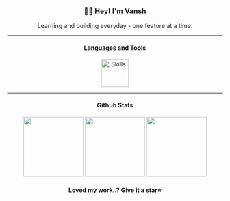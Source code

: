 <div align='center'>

### 👋🏻 Hey! I'm [Vansh](https://vansh.works)

<span>Learning and building everyday - one feature at a time.</span>

---

#### Languages and Tools


<img style='height:64px;' src="https://skillicons.dev/icons?i=html,css,js,ts,react,next,redux,tailwind,nodejs,express,mongodb,postgresql,prisma,mysql,git,github,vercel,npm,docker,vite,postman" alt="Skills" />

---

#### Github Stats
<div align='center'>
<img style='height:140px' src='https://github-readme-streak-stats.herokuapp.com/?user=vansh-vm04&layout=compact&theme=blueberry&count_private=true&hide_border=true'/>
<img style='height:140px' src='https://github-readme-stats.vercel.app/api/top-langs/?username=vansh-vm04&layout=compact&theme=blueberry&count_private=true&hide_border=true'/>
<img style='height:140px' src="https://github-readme-stats.vercel.app/api?username=vansh-vm04&hide_border=true&theme=blueberry&date=200825"/>
</div>

#### Loved my work..? Give it a star⭐

</div>